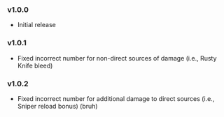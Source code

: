 ### v1.0.0
* Initial release

### v1.0.1
* Fixed incorrect number for non-direct sources of damage (i.e., Rusty Knife bleed)

### v1.0.2
* Fixed incorrect number for additional damage to direct sources (i.e., Sniper reload bonus) (bruh)